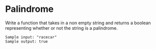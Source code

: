 # Palindrome

Write a function that takes in a non empty string and returns a boolean representing whether or not the string is a palindrome.

```
Sample input: "racecar"
Sample output: true
```
